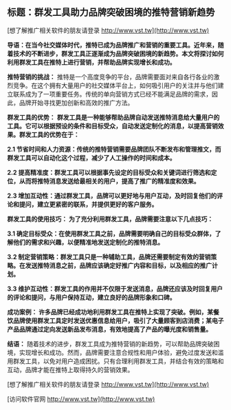 ## **标题：群发工具助力品牌突破困境的推特营销新趋势**

[想了解推广相关软件的朋友请登录 http://www.vst.tw](http://www.vst.tw)

**导语：在当今社交媒体时代，推特已成为品牌推广和营销的重要工具。近年来，随着技术的不断进步，群发工具正逐渐成为品牌突破困境的新趋势。本文将探讨如何利用群发工具在推特上进行营销，并帮助品牌实现增长和成功。**

**推特营销的挑战：**
推特是一个高度竞争的平台，品牌需要面对来自各行各业的激烈竞争。在这个拥有大量用户的社交媒体平台上，如何吸引用户的关注并与他们建立联系成为了一项重要任务。传统的单向营销方式已经不能满足品牌的需求，因此，品牌开始寻找更加创新和高效的推广方法。

**群发工具的优势：**
**群发工具是一种能够帮助品牌自动发送推特消息给大量用户的工具。它可以根据预设的条件和目标受众，自动发送定制化的消息，以提高营销效果。群发工具的优势在于：**

**2.1 节省时间和人力资源：传统的推特营销需要品牌团队不断发布和管理推文，而群发工具可以自动化这个过程，减少了人工操作的时间和成本。**

**2.2 提高精准度：群发工具可以根据事先设定的目标受众和关键词进行筛选和定位，从而将推特消息发送给最相关的用户，提高了推广的精准度和效果。**

**2.3 增加互动性：通过群发工具，品牌可以更好地与用户互动，及时回复他们的评论和提问，建立更紧密的联系，并提供更好的客户服务。**

**群发工具的使用技巧： 为了充分利用群发工具，品牌需要注意以下几点技巧：**

**3.1 确定目标受众：在使用群发工具之前，品牌需要明确自己的目标受众群体，了解他们的需求和兴趣，以便精准地发送定制化的推特消息。**

**3.2 制定营销策略：群发工具只是一种辅助工具，品牌还需要制定有效的营销策略。在发送推特消息之前，品牌应该确定好推广内容和目标，以及相应的推广计划。**

**3.3 维护互动性：群发工具的作用并不仅限于发送消息，品牌还应该及时回复用户的评论和提问，与用户保持互动，建立良好的品牌形象和口碑。**

**成功案例： 许多品牌已经成功地利用群发工具在推特上实现了突破。例如，某餐饮品牌使用群发工具定时发送优惠信息给用户，吸引了大量顾客到店消费；某电子产品品牌通过定向发送新品发布消息，有效地提高了产品的曝光度和销售量。**

**结语：**
随着技术的进步，群发工具成为推特营销的新趋势，可以帮助品牌突破困境，实现增长和成功。然而，品牌需要注意合规性和用户体验，避免过度发送和滥用群发工具，以免对用户造成困扰。只有合理利用群发工具，并结合有效的策略和互动，品牌才能在推特上取得持久的营销效果。

[想了解推广相关软件的朋友请登录 http://www.vst.tw](http://www.vst.tw)


[访问软件官网 http://www.vst.tw](http://www.vst.tw)
